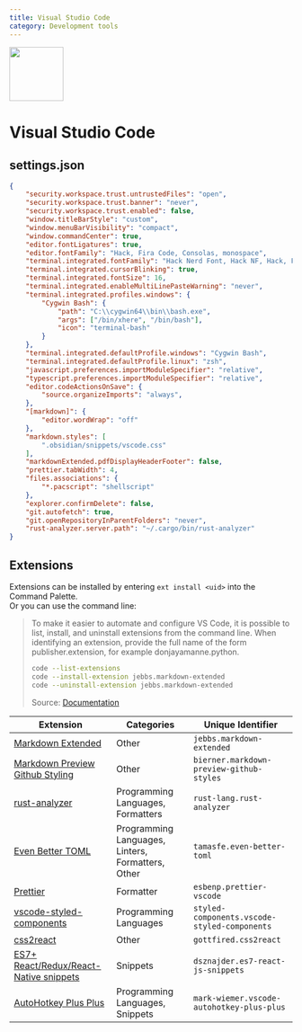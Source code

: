 ```yaml
---
title: Visual Studio Code
category: Development tools
---
```


<img src="https://upload.wikimedia.org/wikipedia/commons/9/9a/Visual_Studio_Code_1.35_icon.svg" width="96">

# Visual Studio Code

## settings.json

```json
{
    "security.workspace.trust.untrustedFiles": "open",
    "security.workspace.trust.banner": "never",
    "security.workspace.trust.enabled": false,
    "window.titleBarStyle": "custom",
    "window.menuBarVisibility": "compact",
    "window.commandCenter": true,
    "editor.fontLigatures": true,
    "editor.fontFamily": "Hack, Fira Code, Consolas, monospace",
    "terminal.integrated.fontFamily": "Hack Nerd Font, Hack NF, Hack, FiraCode Nerd Font, FiraCode NF, FiraCode, Consolas, monospace",
    "terminal.integrated.cursorBlinking": true,
    "terminal.integrated.fontSize": 16,
    "terminal.integrated.enableMultiLinePasteWarning": "never",
    "terminal.integrated.profiles.windows": {
        "Cygwin Bash": {
            "path": "C:\\cygwin64\\bin\\bash.exe",
            "args": ["/bin/xhere", "/bin/bash"],
            "icon": "terminal-bash"
        }
    },
    "terminal.integrated.defaultProfile.windows": "Cygwin Bash",
    "terminal.integrated.defaultProfile.linux": "zsh",
    "javascript.preferences.importModuleSpecifier": "relative",
    "typescript.preferences.importModuleSpecifier": "relative",
    "editor.codeActionsOnSave": {
        "source.organizeImports": "always",
    },
    "[markdown]": {
        "editor.wordWrap": "off"
    },
    "markdown.styles": [
        ".obsidian/snippets/vscode.css"
    ],
    "markdownExtended.pdfDisplayHeaderFooter": false,
    "prettier.tabWidth": 4,
    "files.associations": {
        "*.pacscript": "shellscript"
    },
    "explorer.confirmDelete": false,
    "git.autofetch": true,
    "git.openRepositoryInParentFolders": "never",
    "rust-analyzer.server.path": "~/.cargo/bin/rust-analyzer"
}

```

## Extensions

Extensions can be installed by entering `ext install <uid>` into the Command Palette.  
Or you can use the command line:  
> To make it easier to automate and configure VS Code, it is possible to list, install, and uninstall extensions from the command line. When identifying an extension, provide the full name of the form publisher.extension, for example donjayamanne.python.
> ```bash
> code --list-extensions
> code --install-extension jebbs.markdown-extended
> code --uninstall-extension jebbs.markdown-extended
> ```
> Source: [Documentation](https://code.visualstudio.com/docs/editor/extension-marketplace#_command-line-extension-management)

| Extension                                                                                                                     | Categories                                        | Unique Identifier                            |
| ----------------------------------------------------------------------------------------------------------------------------- | ------------------------------------------------- | -------------------------------------------- |
| [Markdown Extended](https://marketplace.visualstudio.com/items?itemName=jebbs.markdown-extended)                              | Other                                             | `jebbs.markdown-extended`                    |
| [Markdown Preview Github Styling](https://marketplace.visualstudio.com/items?itemName=bierner.markdown-preview-github-styles) | Other                                             | `bierner.markdown-preview-github-styles`     |
| [rust-analyzer](https://marketplace.visualstudio.com/items?itemName=rust-lang.rust-analyzer)                                  | Programming Languages, Formatters                 | `rust-lang.rust-analyzer`                    |
| [Even Better TOML](https://marketplace.visualstudio.com/items?itemName=tamasfe.even-better-toml)                              | Programming Languages, Linters, Formatters, Other | `tamasfe.even-better-toml`                   |
| [Prettier](https://marketplace.visualstudio.com/items?itemName=esbenp.prettier-vscode)                                        | Formatter                                         | `esbenp.prettier-vscode`                     |
| [vscode-styled-components](https://marketplace.visualstudio.com/items?itemName=styled-components.vscode-styled-components)    | Programming Languages                             | `styled-components.vscode-styled-components` |
| [css2react](https://marketplace.visualstudio.com/items?itemName=gottfired.css2react)                                          | Other                                             | `gottfired.css2react`                        |
| [ES7+ React/Redux/React-Native snippets](https://marketplace.visualstudio.com/items?itemName=dsznajder.es7-react-js-snippets) | Snippets                                          | `dsznajder.es7-react-js-snippets`            |
| [AutoHotkey Plus Plus](https://marketplace.visualstudio.com/items?itemName=mark-wiemer.vscode-autohotkey-plus-plus)           | Programming Languages, Snippets                   | `mark-wiemer.vscode-autohotkey-plus-plus`    |
